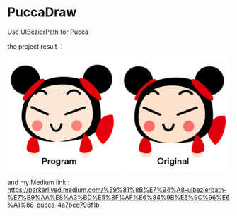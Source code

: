 # PuccaDraw
Use UIBezierPath for Pucca

the project result ：

![image](https://github.com/ParkerChen001/PuccaDraw/blob/main/pucca_both004.png)

and my Medium link :
https://parkerlived.medium.com/%E9%81%8B%E7%94%A8-uibezierpath-%E7%B9%AA%E8%A3%BD%E5%8F%AF%E6%84%9B%E5%9C%96%E6%A1%88-pucca-4a7bed798f1b
